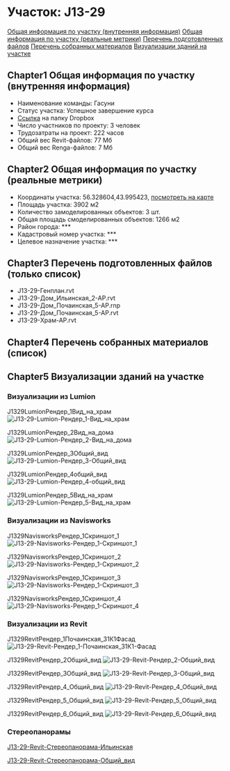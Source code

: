 # Участок: J13-29

[Общая информация по участку (внутренняя информация)](#Chapter1)
[Общая информация по участку (реальные метрики)](#Chapter2)
[Перечень подготовленных файлов](#Chapter3)
[Перечень собранных материалов](#Chapter4)
[Визуализации зданий на участке](#Chapter5)

## <a id="test">Chapter1</a> Общая информация по участку (внутренняя информация)
+ Наименование команды: Гасуни
+ Статус участка: Успешное завершение курса
+ [Ссылка](https://www.dropbox.com/sh/wvvgv1nw1iqred9/AABIzZ0LakMjrvFDcGqVPVe5a/J13_29?dl=0) на папку Dropbox
+ Число участников по проекту: 3 человек
+ Трудозатраты на проект: 222 часов
+ Общий вес Revit-файлов: 77 Мб
+ Общий вес Renga-файлов: 7 Мб
## <a id="test">Chapter2</a> Общая информация по участку (реальные метрики)
+ Координаты участка: 56.328604,43.995423, [посмотреть на карте](yandex.ru/maps/47/nizhny-novgorod/?ll=56.328604%2C43.995423&z=19)
+ Площадь участка: 3902 м2
+ Количество замоделированных объектов: 3 шт.
+ Общая площадь смоделированных объектов: 1266 м2
+ Район города: *** 
+ Кадастровый номер участка: *** 
+ Целевое назначение участка: *** 
## <a id="test">Chapter3</a> Перечень подготовленных файлов (только список)
+ J13-29-Генплан.rvt
+ J13-29-Дом_Ильинская_2-АР.rvt
+ J13-29-Дом_Почаинская_5-АР.rnp
+ J13-29-Дом_Почаинская_5-АР.rvt
+ J13-29-Храм-АР.rvt
## <a id="test">Chapter4</a> Перечень собранных материалов (список)
## <a id="test">Chapter5</a> Визуализации зданий на участке
### Визуализации из Lumion
J1329LumionРендер_1Вид_на_храм
![J13-29-Lumion-Рендер_1-Вид_на_храм](/Images/J13_29/J13-29-Lumion-Рендер_1-Вид_на_храм_Compressed.jpg)

J1329LumionРендер_2Вид_на_дома
![J13-29-Lumion-Рендер_2-Вид_на_дома](/Images/J13_29/J13-29-Lumion-Рендер_2-Вид_на_дома_Compressed.jpg)

J1329LumionРендер_3Общий_вид
![J13-29-Lumion-Рендер_3-Общий_вид](/Images/J13_29/J13-29-Lumion-Рендер_3-Общий_вид_Compressed.jpg)

J1329LumionРендер_4общий_вид
![J13-29-Lumion-Рендер_4-общий_вид](/Images/J13_29/J13-29-Lumion-Рендер_4-общий_вид_Compressed.jpg)

J1329LumionРендер_5Вид_на_храм
![J13-29-Lumion-Рендер_5-Вид_на_храм](/Images/J13_29/J13-29-Lumion-Рендер_5-Вид_на_храм_Compressed.jpg)

### Визуализации из Navisworks
J1329NavisworksРендер_1Скриншот_1
![J13-29-Navisworks-Рендер_1-Скриншот_1](/Images/J13_29/J13-29-Navisworks-Рендер_1-Скриншот_1_Compressed.jpg)

J1329NavisworksРендер_1Скриншот_2
![J13-29-Navisworks-Рендер_1-Скриншот_2](/Images/J13_29/J13-29-Navisworks-Рендер_1-Скриншот_2_Compressed.jpg)

J1329NavisworksРендер_1Скриншот_3
![J13-29-Navisworks-Рендер_1-Скриншот_3](/Images/J13_29/J13-29-Navisworks-Рендер_1-Скриншот_3_Compressed.jpg)

J1329NavisworksРендер_1Скриншот_4
![J13-29-Navisworks-Рендер_1-Скриншот_4](/Images/J13_29/J13-29-Navisworks-Рендер_1-Скриншот_4_Compressed.jpg)

### Визуализации из Revit
J1329RevitРендер_1Почаинская_31К1Фасад
![J13-29-Revit-Рендер_1-Почаинская_31К1-Фасад](/Images/J13_29/J13-29-Revit-Рендер_1-Почаинская_31К1-Фасад_Compressed.jpg)

J1329RevitРендер_2Общий_вид
![J13-29-Revit-Рендер_2-Общий_вид](/Images/J13_29/J13-29-Revit-Рендер_2-Общий_вид_Compressed.jpg)

J1329RevitРендер_3Общий_вид
![J13-29-Revit-Рендер_3-Общий_вид](/Images/J13_29/J13-29-Revit-Рендер_3-Общий_вид_Compressed.jpg)

J1329RevitРендер_4_Общий_вид
![J13-29-Revit-Рендер_4_Общий_вид](/Images/J13_29/J13-29-Revit-Рендер_4_Общий_вид_Compressed.jpg)

J1329RevitРендер_5_Общий_вид
![J13-29-Revit-Рендер_5_Общий_вид](/Images/J13_29/J13-29-Revit-Рендер_5_Общий_вид_Compressed.jpg)

J1329RevitРендер_6_Общий_вид
![J13-29-Revit-Рендер_6_Общий_вид](/Images/J13_29/J13-29-Revit-Рендер_6_Общий_вид_Compressed.jpg)

### Стереопанорамы
[J13-29-Revit-Стереопанорама-Ильинская](https://pano.autodesk.com/pano.html?url=jpgs/3106de7f-d60f-4f60-b1be-f2bd937ab368&version=2)

[J13-29-Revit-Стереопанорама-Общий_вид](https://pano.autodesk.com/pano.html?url=jpgs/b77e2dcd-4ee3-487a-8b3e-eef41750e462&version=2)

